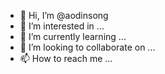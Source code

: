 - 👋 Hi, I’m @aodinsong
- 👀 I’m interested in ...
- 🌱 I’m currently learning ...
- 💞️ I’m looking to collaborate on ...
- 📫 How to reach me ...

<!---
aodinsong/aodinsong is a ✨ special ✨ repository because its `README.md` (this file) appears on your GitHub profile.
You can click the Preview link to take a look at your changes.
--->
